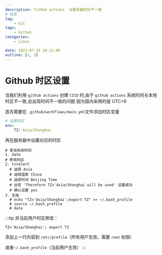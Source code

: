 ```yaml
---
description: TitHub actions  与服务器时区不一致
# 标签
tag:
    - Git
tags:
    - Github
categories:
    - Linux

date: 2023-07-25 10:12:00
outline: [2, 3]
---
```


# Github 时区设置

当我们利用 `github actions` 创建 `CICD` 时,由于 `github actions` 系统时间与本地时区不一致,会出现时间不一致的问题
因为国内采用的是 UTC+8

首先需要在 `.github/workflows/main.yml`文件添加时区变量

```yml
# 设置时区
env:
    TZ: Asia/Shanghai
```

再在服务器中设置对应的时区

```shell
# 查询系统时间
1. date
# 修改时区
2. tzselect
  # 选择 Asia
  # 选择国家 China
  # 选择时间 Beijing Time
  # 出现 'Therefore TZ='Asia/Shanghai will be used' 设置成功
  # 确认设置 yes
3. 生效
  # echo "TZ='Asia/Shanghai';export TZ" >> ~/.bash_profile
  # source ~/.bash_profile
  # date
```

:::tip
非当前用户时区修改：

`TZ='Asia/Shanghai'; export TZ`

添加上一行内容到 `/etc/profile`（所有用户生效，需要 `root` 权限）

或者`~/.bash_profile`（当前用户生效）
:::
